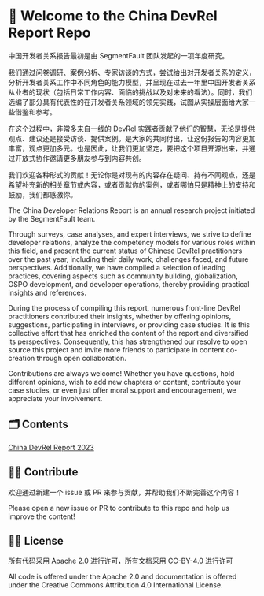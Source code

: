 # 👋 Welcome to the China DevRel Report Repo

中国开发者关系报告最初是由 SegmentFault 团队发起的一项年度研究。

我们通过问卷调研、案例分析、专家访谈的方式，尝试给出对开发者关系的定义，分析开发者关系工作中不同角色的能力模型，并呈现在过去一年里中国开发者关系从业者的现状（包括日常工作内容、面临的挑战以及对未来的看法）。同时，我们选编了部分具有代表性的在开发者关系领域的领先实践，试图从实操层面给大家一些借鉴和参考。

在这个过程中，非常多来自一线的 DevRel 实践者贡献了他们的智慧，无论是提供观点、建议还是接受访谈、提供案例。是大家的共同付出，让这份报告的内容更加丰富，观点更加多元。也是因此，让我们更加坚定，要把这个项目开源出来，并通过开放式协作邀请更多朋友参与到内容共创。

我们欢迎各种形式的贡献！无论你是对现有的内容存在疑问、持有不同观点，还是希望补充新的相关章节或内容，或者贡献你的案例，或者哪怕只是精神上的支持和鼓励，我们都感激你。

The China Developer Relations Report is an annual research project initiated by the SegmentFault team. 

Through surveys, case analyses, and expert interviews, we strive to define developer relations, analyze the competency models for various roles within this field, and present the current status of Chinese DevRel practitioners over the past year, including their daily work, challenges faced, and future perspectives. Additionally, we have compiled a selection of leading practices, covering aspects such as community building, globalization, OSPO development, and developer operations, thereby providing practical insights and references.

During the process of compiling this report, numerous front-line DevRel practitioners contributed their insights, whether by offering opinions, suggestions, participating in interviews, or providing case studies. It is this collective effort that has enriched the content of the report and diversified its perspectives. Consequently, this has strengthened our resolve to open source this project and invite more friends to participate in content co-creation through open collaboration.

Contributions are always welcome! Whether you have questions, hold different opinions, wish to add new chapters or content, contribute your case studies, or even just offer moral support and encouragement, we appreciate your involvement.

## 🗂️ Contents
[China DevRel Report 2023](https://github.com/segmentfault/china-devrel-report/tree/main/china-devrel-report-23)

## 🙋‍♀️ Contribute

欢迎通过新建一个 issue 或 PR 来参与贡献，并帮助我们不断完善这个内容！

Please open a new issue or PR to contribute to this repo and help us improve the content!

## 🧑‍⚖️ License

所有代码采用 Apache 2.0 进行许可，所有文档采用 CC-BY-4.0 进行许可

All code is offered under the Apache 2.0 and documentation is offered under the Creative Commons Attribution 4.0 International License.
